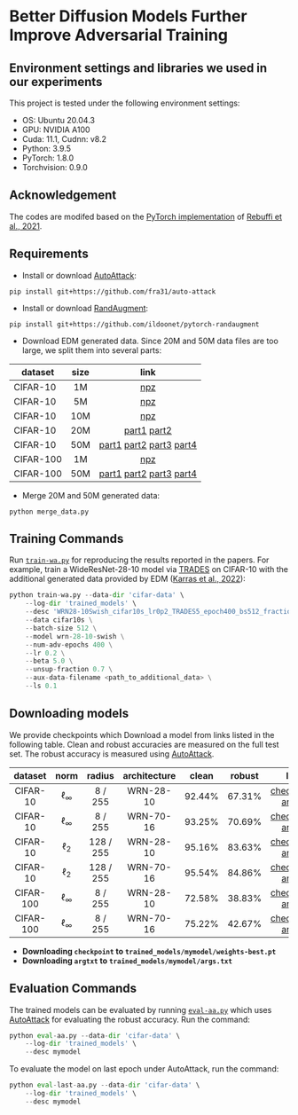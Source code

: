 # Better Diffusion Models Further Improve Adversarial Training



## Environment settings and libraries we used in our experiments

This project is tested under the following environment settings:
- OS: Ubuntu 20.04.3
- GPU: NVIDIA A100
- Cuda: 11.1, Cudnn: v8.2
- Python: 3.9.5
- PyTorch: 1.8.0
- Torchvision: 0.9.0

## Acknowledgement
The codes are modifed based on the [PyTorch implementation](https://github.com/imrahulr/adversarial_robustness_pytorch) of [Rebuffi et al., 2021](https://arxiv.org/abs/2103.01946).

## Requirements

- Install or download [AutoAttack](https://github.com/fra31/auto-attack):
```
pip install git+https://github.com/fra31/auto-attack
```

- Install or download [RandAugment](https://github.com/ildoonet/pytorch-randaugment):
```
pip install git+https://github.com/ildoonet/pytorch-randaugment
```

- Download EDM generated data. Since 20M and 50M data files are too large, we split them into several parts:

| dataset | size | link |
|---|:---:|:---:|
| CIFAR-10 | 1M | [npz](https://huggingface.co/datasets/P2333/DM-Improves-AT/resolve/main/cifar10/1m.npz) |
| CIFAR-10 | 5M | [npz](https://huggingface.co/datasets/P2333/DM-Improves-AT/resolve/main/cifar10/5m.npz) |
| CIFAR-10 | 10M | [npz](https://huggingface.co/datasets/P2333/DM-Improves-AT/resolve/main/cifar10/10m_ran0.npz) |
| CIFAR-10 | 20M | [part1](https://huggingface.co/datasets/P2333/DM-Improves-AT/resolve/main/cifar10/20m_part1.npz) [part2](https://huggingface.co/datasets/P2333/DM-Improves-AT/resolve/main/cifar10/20m_part2.npz) |
| CIFAR-10 | 50M | [part1](https://huggingface.co/datasets/P2333/DM-Improves-AT/resolve/main/cifar10/50m_part1.npz) [part2](https://huggingface.co/datasets/P2333/DM-Improves-AT/resolve/main/cifar10/50m_part2.npz) [part3](https://huggingface.co/datasets/P2333/DM-Improves-AT/resolve/main/cifar10/50m_part3.npz) [part4](https://huggingface.co/datasets/P2333/DM-Improves-AT/resolve/main/cifar10/50m_part4.npz) |
| CIFAR-100 | 1M | [npz](https://huggingface.co/datasets/P2333/DM-Improves-AT/resolve/main/cifar100/1m.npz) |
| CIFAR-100 | 50M | [part1](https://huggingface.co/datasets/P2333/DM-Improves-AT/resolve/main/cifar100/50m_part1.npz) [part2](https://huggingface.co/datasets/P2333/DM-Improves-AT/resolve/main/cifar100/50m_part2.npz) [part3](https://huggingface.co/datasets/P2333/DM-Improves-AT/resolve/main/cifar100/50m_part3.npz) [part4](https://huggingface.co/datasets/P2333/DM-Improves-AT/resolve/main/cifar100/50m_part4.npz) |

- Merge 20M and 50M generated data: 
  
```
python merge_data.py
```

## Training Commands

Run [`train-wa.py`](./train-wa.py) for reproducing the results reported in the papers. For example, train a WideResNet-28-10 model via [TRADES](https://github.com/yaodongyu/TRADES) on CIFAR-10 with the additional generated data provided by EDM ([Karras et al., 2022](https://github.com/NVlabs/edm)):

```python
python train-wa.py --data-dir 'cifar-data' \
    --log-dir 'trained_models' \
    --desc 'WRN28-10Swish_cifar10s_lr0p2_TRADES5_epoch400_bs512_fraction0p7_ls0p1' \
    --data cifar10s \
    --batch-size 512 \
    --model wrn-28-10-swish \
    --num-adv-epochs 400 \
    --lr 0.2 \
    --beta 5.0 \
    --unsup-fraction 0.7 \
    --aux-data-filename <path_to_additional_data> \
    --ls 0.1
```



## Downloading models

We provide checkpoints which  Download a model from links listed in the following table. Clean and robust accuracies are measured on the full test set. The robust accuracy is measured using [AutoAttack](https://github.com/fra31/auto-attack).

| dataset | norm | radius | architecture | clean | robust | link |
|:---:|:---:|:---:|:---:|:---:|:---:|:---:|
| CIFAR-10 | &#8467;<sub>&infin;</sub> | 8 / 255 | WRN-28-10 | 92.44% | 67.31% | [checkpoint](https://storage.googleapis.com/dm-adversarial-robustness/cifar10_linf_wrn28-10_with.pt) [argtxt](https://storage.googleapis.com/dm-adversarial-robustness/cifar10_linf_wrn28-10_with.pt)
| CIFAR-10 | &#8467;<sub>&infin;</sub> | 8 / 255 | WRN-70-16 | 93.25% | 70.69% | [checkpoint](https://storage.googleapis.com/dm-adversarial-robustness/cifar10_linf_wrn70-16_with.pt) [argtxt](https://storage.googleapis.com/dm-adversarial-robustness/cifar10_linf_wrn28-10_with.pt)
| CIFAR-10 | &#8467;<sub>2</sub> | 128 / 255 | WRN-28-10 | 95.16% | 83.63% | [checkpoint](https://storage.googleapis.com/dm-adversarial-robustness/cifar10_l2_wrn70-16_with.pt) [argtxt](https://storage.googleapis.com/dm-adversarial-robustness/cifar10_linf_wrn28-10_with.pt)
| CIFAR-10 | &#8467;<sub>2</sub> | 128 / 255 | WRN-70-16 | 95.54% | 84.86% | [checkpoint](https://storage.googleapis.com/dm-adversarial-robustness/cifar10_l2_wrn70-16_without.pt) [argtxt](https://storage.googleapis.com/dm-adversarial-robustness/cifar10_linf_wrn28-10_with.pt)
| CIFAR-100 | &#8467;<sub>&infin;</sub> | 8 / 255 | WRN-28-10 | 72.58% | 38.83% | [checkpoint](https://storage.googleapis.com/dm-adversarial-robustness/cifar100_linf_wrn70-16_with.pt) [argtxt](https://storage.googleapis.com/dm-adversarial-robustness/cifar10_linf_wrn28-10_with.pt)
| CIFAR-100 | &#8467;<sub>&infin;</sub> | 8 / 255 | WRN-70-16 | 75.22% | 42.67% | [checkpoint](https://storage.googleapis.com/dm-adversarial-robustness/cifar100_linf_wrn70-16_without.pt) [argtxt](https://storage.googleapis.com/dm-adversarial-robustness/cifar10_linf_wrn28-10_with.pt)

- **Downloading `checkpoint` to `trained_models/mymodel/weights-best.pt`**
- **Downloading `argtxt` to `trained_models/mymodel/args.txt`**

## Evaluation Commands
The trained models can be evaluated by running [`eval-aa.py`](./eval-aa.py) which uses [AutoAttack](https://github.com/fra31/auto-attack) for evaluating the robust accuracy. Run the command:

```python
python eval-aa.py --data-dir 'cifar-data' \
    --log-dir 'trained_models' \
    --desc mymodel
```

To evaluate the model on last epoch under AutoAttack, run the command: 

```python
python eval-last-aa.py --data-dir 'cifar-data' \
    --log-dir 'trained_models' \
    --desc mymodel
```
